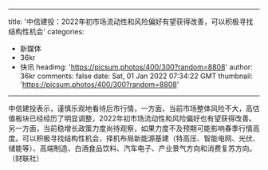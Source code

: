 
---
title: '中信建投：2022年初市场流动性和风险偏好有望获得改善，可以积极寻找结构性机会'
categories: 
 - 新媒体
 - 36kr
 - 快讯
headimg: 'https://picsum.photos/400/300?random=8808'
author: 36kr
comments: false
date: Sat, 01 Jan 2022 07:34:22 GMT
thumbnail: 'https://picsum.photos/400/300?random=8808'
---

<div>   
中信建投表示，谨慎乐观地看待后市行情，一方面，当前市场整体风险不大，高估值板块已经经历了明显调整，2022年初市场流动性和风险偏好也有望获得改善。另一方面，当前稳增长政策力度尚待观察，如果力度不及预期可能影响春季行情高度。可以积极寻找结构性机会，择机布局新能源基建（特高压、智能电网、光伏、储能等）、高端制造、白酒食品饮料、汽车电子、产业景气方向和消费复苏方向。（财联社）  
</div>
            